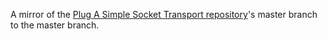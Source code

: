 A mirror of the [Plug A Simple Socket Transport repository](https://passt.top/passt/)'s master branch to the master branch.
